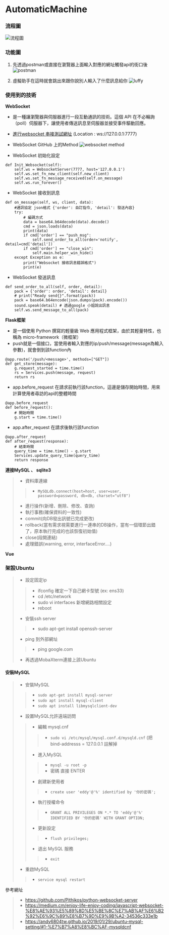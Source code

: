 # AutomaticMachine

### 流程圖
![流程圖](Resource/flow.png)

### 功能圖
1. 先透過postman或直接在瀏覽器上面輸入對應的網址觸發api的街口後
![postman](Resource/postman.PNG)

2. 虛擬助手在這時就會跳出來跟你說別人輸入了什麼訊息給你
![luffy](Resource/result.PNG)

### 使用到的技術

**WebSocket**
* 是一種讓瀏覽器與伺服器進行一段互動通訊的技術。這個 API 在不必輪詢（poll）伺服器下，讓使用者傳送訊息至伺服器並接受事件驅動回應。
* [進行websocket 串接測試網址](http://websocket.org/echo.html) (Location : ws://127.0.0.1:7777)
* WebSocket GitHub 上的Method
![websocket method](Resource/websocketMethod.PNG)

* WebSocket 初始化設定
```
def Init_Websocket(self):
    self.ws = WebsocketServer(7777, host='127.0.0.1')
    self.ws.set_fn_new_client(self.new_client)
    self.ws.set_fn_message_received(self.on_message)
    self.ws.run_forever()
```

* WebSocket 接收到訊息
```
def on_message(self, ws, client, data):
    #通訊協定 json格式 {'order': 自訂指令, 'detail': 發送內容}
    try:
        # 編碼方式
        data = base64.b64decode(data).decode()
        cmd = json.loads(data)
        print(data)
        if cmd['order'] == "push_msg":
            self.send_order_to_all(order='notify', detail=cmd['detail'])
        if cmd['order'] == "close_win":
            self.main.helper_win_hide()
    except Exception as e:
        print("Websocket 接收訊息錯誤格式")
        print(e)
```

* WebSocket 發送訊息
```
def send_order_to_all(self, order, detail):
    pack = {'order': order, 'detail': detail}
    # print("Ready send{}".format(pack))
    pack = base64.b64encode(json.dumps(pack).encode())
    sound.speak(detail) # 透過google 小姐說出訊息
    self.ws.send_message_to_all(pack)
```

**Flask框架**
* 是一個使用 Python 撰寫的輕量級 Web 應用程式框架，由於其輕量特性，也稱為 micro-framework（微框架）
* push就是一個接口，當使用者輸入對應的ip/push/message(message為輸入參數)，就會倒到該function內
```
@app.route('/push/<message>', methods=["GET"])
def get_store(message):
    g.request_started = time.time()
    rs = Services.push(message, request)
    return rs
```

* app.before_request 在請求前執行該function，這邊是儲存開始時間，用來計算使用者尋訪的api的整體時間
```
@app.before_request
def before_request():
    # 開始時間
    g.start = time.time()
```

* app.after_request 在請求後執行該function
```
@app.after_request
def after_request(response):
    # 結束時間
    query_time = time.time() - g.start
    Services.update_query_time(query_time)
    return response
```


**連接MySQL 、 sqlite3**
> - 資料庫連線
>> - ```MySQLdb.connect(host=host, user=user, password=password, db=db, charset="utf8")```
> - 進行操作(新增、刪除、修改、查詢)
> - 執行事務(確保資料的一致性)
> - commit(向DB發出訊號已完成更改)
> - rollback(當有需求視需要進行一連串的DB操作，當有一個環節出錯了，原本執行完成的也該恢復初始值)
> - close(段開連結)
> - 處理錯誤(warning, error, interfaceError....)

**Vue**

### 架設Ubuntu
> - 設定固定ip
>> - ifconfig 確定一下自己網卡型號 (ex: ens33) 
>> - cd /etc/network
>> - sudo vi interfaces 新增網路相關設定
>> - reboot
> - 安裝ssh server
>> - sudo apt-get install openssh-server
> - ping 到外部網址
>> - ping google.com
> - 再透過MobaXterm連接上該Ubuntu

#### 安裝MySQL
> - 安裝MySQL
>> - ```sudo apt-get install mysql-server```
>> - ```sudo apt install mysql-client```
>> - ```sudo apt install libmysqlclient-dev```
> - 設置MySQL允許遠端訪問
>> - 編輯 mysql.cnf
>>> - ```sudo vi /etc/mysql/mysql.conf.d/mysqld.cnf``` (把 bind-addresss = 127.0.0.1 註解掉
>> - 進入MySQL
>>> - ```mysql -u root -p```
>>> - 密碼 直接 ENTER
>> - 創建新使用者
>>> - ```create user 'eddy'@'%' identified by '你的密碼'; ```
>> - 執行授權命令
>>> - ```GRANT ALL PRIVILEGES ON *.* TO 'eddy'@'%' IDENTIFIED BY '你的密碼' WITH GRANT OPTION;```
>> - 更新設定
>>> - ```flush privileges; ```
>> - 退出 MySQL 服務
>>> - ```exit```
> - 重啟MySQL
>> - ```service mysql restart``` 


參考網址
> - https://github.com/Pithikos/python-websocket-server
> - https://medium.cm/enjoy-life-enjoy-coding/javascript-websocket-%E8%AE%93%E5%89%8D%E5%BE%8C%E7%AB%AF%E6%B2%92%E6%9C%89%E8%B7%9D%E9%9B%A2-34536c333e1b
> - https://andy6804tw.github.io/2019/01/29/ubuntu-mysql-setting/#1-%E7%B7%A8%E8%BC%AF-mysqldcnf